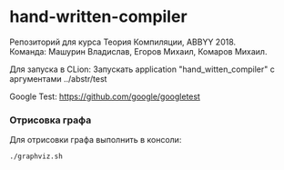 # hand-written-compiler

Репозиторий для курса Теория Компиляции, ABBYY 2018.  
Команда: Машурин Владислав, Егоров Михаил, Комаров Михаил.

Для запуска в CLion:
    Запускать application "hand_witten_compiler" с аргументами ../abstr/test

Google Test:
    https://github.com/google/googletest

### Отрисовка графа

Для отрисовки графа выполнить в консоли:

```
./graphviz.sh
```
